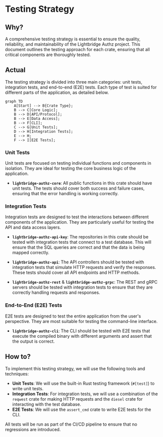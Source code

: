 # Testing Strategy

## Why?

A comprehensive testing strategy is essential to ensure the quality, reliability, and maintainability of the Lightbridge Authz project. This document outlines the testing approach for each crate, ensuring that all critical components are thoroughly tested.

## Actual

The testing strategy is divided into three main categories: unit tests, integration tests, and end-to-end (E2E) tests. Each type of test is suited for different parts of the application, as detailed below.

```mermaid
graph TD
    A[Start] --> B{Crate Type};
    B --> C[Core Logic];
    B --> D[API/Protocol];
    B --> E[Data Access];
    B --> F[CLI];
    C --> G[Unit Tests];
    D --> H[Integration Tests];
    E --> H;
    F --> I[E2E Tests];
```

### Unit Tests

Unit tests are focused on testing individual functions and components in isolation. They are ideal for testing the core business logic of the application.

- **`lightbridge-authz-core`**: All public functions in this crate should have unit tests. The tests should cover both success and failure cases, ensuring that the error handling is working correctly.

### Integration Tests

Integration tests are designed to test the interactions between different components of the application. They are particularly useful for testing the API and data access layers.

- **`lightbridge-authz-api-key`**: The repositories in this crate should be tested with integration tests that connect to a test database. This will ensure that the SQL queries are correct and that the data is being mapped correctly.

- **`lightbridge-authz-api`**: The API controllers should be tested with integration tests that simulate HTTP requests and verify the responses. These tests should cover all API endpoints and HTTP methods.

- **`lightbridge-authz-rest`** & **`lightbridge-authz-grpc`**: The REST and gRPC servers should be tested with integration tests to ensure that they are correctly handling requests and responses.

### End-to-End (E2E) Tests

E2E tests are designed to test the entire application from the user's perspective. They are most suitable for testing the command-line interface.

- **`lightbridge-authz-cli`**: The CLI should be tested with E2E tests that execute the compiled binary with different arguments and assert that the output is correct.

## How to?

To implement this testing strategy, we will use the following tools and techniques:

- **Unit Tests**: We will use the built-in Rust testing framework (`#[test]`) to write unit tests.
- **Integration Tests**: For integration tests, we will use a combination of the `reqwest` crate for making HTTP requests and the `diesel` crate for interacting with the test database.
- **E2E Tests**: We will use the `assert_cmd` crate to write E2E tests for the CLI.

All tests will be run as part of the CI/CD pipeline to ensure that no regressions are introduced.
